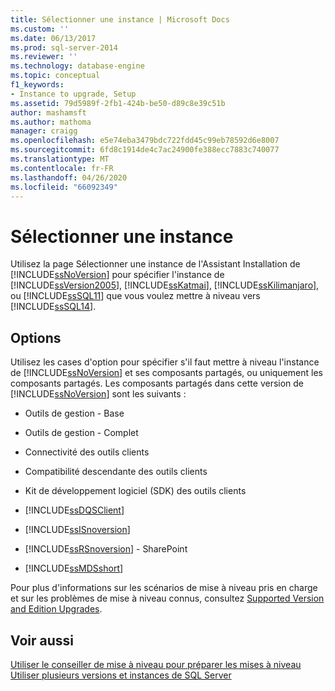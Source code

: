 ```yaml
---
title: Sélectionner une instance | Microsoft Docs
ms.custom: ''
ms.date: 06/13/2017
ms.prod: sql-server-2014
ms.reviewer: ''
ms.technology: database-engine
ms.topic: conceptual
f1_keywords:
- Instance to upgrade, Setup
ms.assetid: 79d5989f-2fb1-424b-be50-d89c8e39c51b
author: mashamsft
ms.author: mathoma
manager: craigg
ms.openlocfilehash: e5e74eba3479bdc722fdd45c99eb78592d6e8007
ms.sourcegitcommit: 6fd8c1914de4c7ac24900fe388ecc7883c740077
ms.translationtype: MT
ms.contentlocale: fr-FR
ms.lasthandoff: 04/26/2020
ms.locfileid: "66092349"
---
```

# <a name="select-instance"></a>Sélectionner une instance
  Utilisez la page Sélectionner une instance de l'Assistant Installation de [!INCLUDE[ssNoVersion](../../includes/ssnoversion-md.md)] pour spécifier l'instance de [!INCLUDE[ssVersion2005](../../includes/ssversion2005-md.md)], [!INCLUDE[ssKatmai](../../includes/sskatmai-md.md)], [!INCLUDE[ssKilimanjaro](../../includes/sskilimanjaro-md.md)], ou [!INCLUDE[ssSQL11](../../includes/sssql11-md.md)] que vous voulez mettre à niveau vers [!INCLUDE[ssSQL14](../../includes/sssql14-md.md)].  
  
## <a name="options"></a>Options  
 Utilisez les cases d'option pour spécifier s'il faut mettre à niveau l'instance de [!INCLUDE[ssNoVersion](../../includes/ssnoversion-md.md)] et ses composants partagés, ou uniquement les composants partagés. Les composants partagés dans cette version de [!INCLUDE[ssNoVersion](../../includes/ssnoversion-md.md)] sont les suivants :  
  
-   Outils de gestion - Base  
  
-   Outils de gestion - Complet  
  
-   Connectivité des outils clients  
  
-   Compatibilité descendante des outils clients  
  
-   Kit de développement logiciel (SDK) des outils clients  
  
-   [!INCLUDE[ssDQSClient](../../includes/ssdqsclient-md.md)]  
  
-   [!INCLUDE[ssISnoversion](../../includes/ssisnoversion-md.md)]  
  
-   [!INCLUDE[ssRSnoversion](../../includes/ssrsnoversion-md.md)] - SharePoint  
  
-   [!INCLUDE[ssMDSshort](../../includes/ssmdsshort-md.md)]  
  
 Pour plus d'informations sur les scénarios de mise à niveau pris en charge et sur les problèmes de mise à niveau connus, consultez [Supported Version and Edition Upgrades](../../database-engine/install-windows/supported-version-and-edition-upgrades.md).  
  
## <a name="see-also"></a>Voir aussi  
 [Utiliser le conseiller de mise à niveau pour préparer les mises à niveau](../../../2014/sql-server/install/use-upgrade-advisor-to-prepare-for-upgrades.md)   
 [Utiliser plusieurs versions et instances de SQL Server](../../../2014/sql-server/install/work-with-multiple-versions-and-instances-of-sql-server.md)  
  
  
